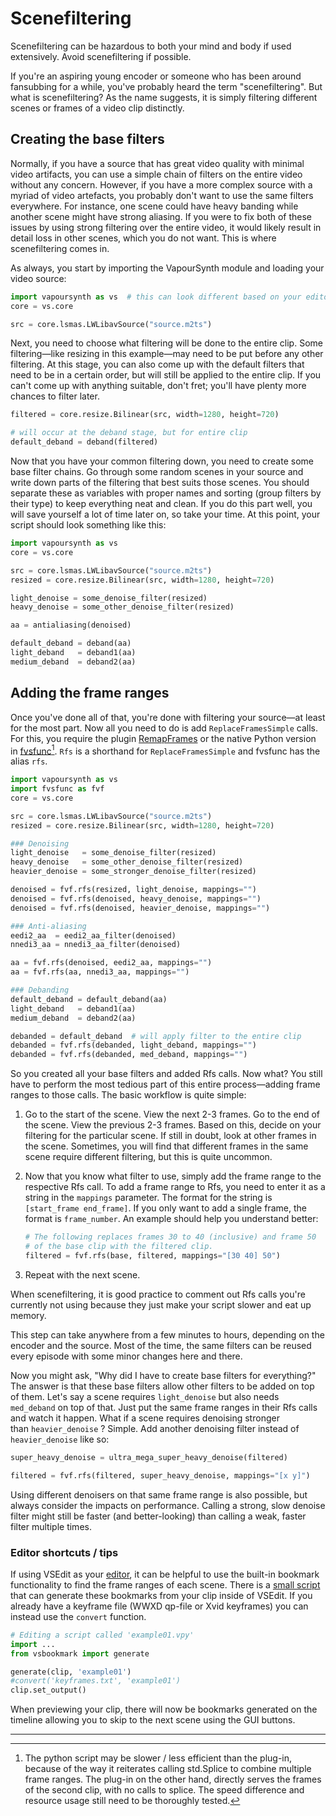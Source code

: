 # Scenefiltering

Scenefiltering can be hazardous to both your mind and body if used
extensively. Avoid scenefiltering if possible.

If you're an aspiring young encoder or someone who has been around
fansubbing for a while, you've probably heard the term "scenefiltering".
But what is scenefiltering? As the name suggests, it is simply filtering
different scenes or frames of a video clip distinctly.


## Creating the base filters

Normally, if you have a source that has great video quality with minimal
video artifacts, you can use a simple chain of filters on the entire
video without any concern. However, if you have a more complex source
with a myriad of video artefacts, you probably don't want to use the
same filters everywhere. For instance, one scene could have heavy
banding while another scene might have strong aliasing. If you were to
fix both of these issues by using strong filtering over the entire
video, it would likely result in detail loss in other scenes, which you
do not want. This is where scenefiltering comes in.

As always, you start by importing the VapourSynth module and loading
your video source:

```py
import vapoursynth as vs  # this can look different based on your editor
core = vs.core

src = core.lsmas.LWLibavSource("source.m2ts")
```

Next, you need to choose what filtering will be done to the entire clip.
Some filtering—like resizing in this example—may
need to be put before any other filtering.
At this stage,
you can also come up with the default filters
that need to be in a certain order,
but will still be applied to the entire clip.
If you can't come up with anything suitable, don't fret;
you'll have plenty more chances to filter later.

```py
filtered = core.resize.Bilinear(src, width=1280, height=720)

# will occur at the deband stage, but for entire clip
default_deband = deband(filtered)
```

Now that you have your common filtering down, you need to create some
base filter chains. Go through some random scenes in your source and
write down parts of the filtering that best suits those scenes. You
should separate these as variables with proper names and sorting (group
filters by their type) to keep everything neat and clean. If you do this
part well, you will save yourself a lot of time later on, so take your
time. At this point, your script should look something like this:

```py
import vapoursynth as vs
core = vs.core

src = core.lsmas.LWLibavSource("source.m2ts")
resized = core.resize.Bilinear(src, width=1280, height=720)

light_denoise = some_denoise_filter(resized)
heavy_denoise = some_other_denoise_filter(resized)

aa = antialiasing(denoised)

default_deband = deband(aa)
light_deband   = deband1(aa)
medium_deband  = deband2(aa)
```


## Adding the frame ranges

Once you've done all of that, you're done with filtering your source—at
least for the most part. Now all you need to do is add
`ReplaceFramesSimple` calls. For this, you require the
plugin [RemapFrames](https://github.com/Irrational-Encoding-Wizardry/Vapoursynth-RemapFrames/releases) or
the native Python version in
[fvsfunc](https://github.com/Irrational-Encoding-Wizardry/fvsfunc/blob/master/fvsfunc.py)[^1].
`Rfs` is a shorthand for `ReplaceFramesSimple`
and fvsfunc has the alias `rfs`.

```py
import vapoursynth as vs
import fvsfunc as fvf
core = vs.core

src = core.lsmas.LWLibavSource("source.m2ts")
resized = core.resize.Bilinear(src, width=1280, height=720)

### Denoising
light_denoise   = some_denoise_filter(resized)
heavy_denoise   = some_other_denoise_filter(resized)
heavier_denoise = some_stronger_denoise_filter(resized)

denoised = fvf.rfs(resized, light_denoise, mappings="")
denoised = fvf.rfs(denoised, heavy_denoise, mappings="")
denoised = fvf.rfs(denoised, heavier_denoise, mappings="")

### Anti-aliasing
eedi2_aa  = eedi2_aa_filter(denoised)
nnedi3_aa = nnedi3_aa_filter(denoised)

aa = fvf.rfs(denoised, eedi2_aa, mappings="")
aa = fvf.rfs(aa, nnedi3_aa, mappings="")

### Debanding
default_deband = default_deband(aa)
light_deband   = deband1(aa)
medium_deband  = deband2(aa)

debanded = default_deband  # will apply filter to the entire clip
debanded = fvf.rfs(debanded, light_deband, mappings="")
debanded = fvf.rfs(debanded, med_deband, mappings="")
```

So you created all your base filters and added Rfs calls. Now what? You
still have to perform the most tedious part of this entire
process—adding frame ranges to those calls. The basic workflow is
quite simple:

1.  Go to the start of the scene. View the next 2-3 frames. Go to the
    end of the scene. View the previous 2-3 frames. Based on this,
    decide on your filtering for the particular scene. If still in
    doubt, look at other frames in the scene. Sometimes, you will find
    that different frames in the same scene require different filtering,
    but this is quite uncommon.
2.  Now that you know what filter to use, simply add the frame range to
    the respective Rfs call. To add a frame range to Rfs, you need to
    enter it as a string in the `mappings` parameter. The format for the
    string is `[start_frame end_frame]`. If you only want to add a
    single frame, the format is `frame_number`. An example should help
    you understand
    better:

    ```py
    # The following replaces frames 30 to 40 (inclusive) and frame 50
    # of the base clip with the filtered clip.
    filtered = fvf.rfs(base, filtered, mappings="[30 40] 50")
    ```

3.  Repeat with the next scene.

When scenefiltering, it is good practice to comment out Rfs calls you're
currently not using because they just make your script slower and eat up
memory.

This step can take anywhere from a few minutes to hours, depending on
the encoder and the source. Most of the time, the same filters can be
reused every episode with some minor changes here and there.

Now you might ask, "Why did I have to create base filters for
everything?" The answer is that these base filters allow other filters
to be added on top of them. Let's say a scene requires `light_denoise`
but also needs `med_deband` on top of that. Just put the same frame
ranges in their Rfs calls and watch it happen. What if a scene requires
denoising stronger than `heavier_denoise` ? Simple. Add another denoising
filter instead of `heavier_denoise` like so:

```py
super_heavy_denoise = ultra_mega_super_heavy_denoise(filtered)

filtered = fvf.rfs(filtered, super_heavy_denoise, mappings="[x y]")
```

Using different denoisers on that same frame range is also possible, but
always consider the impacts on performance. Calling a strong, slow
denoise filter might still be faster (and better-looking) than calling a
weak, faster filter multiple times.


### Editor shortcuts / tips

If using VSEdit as your [editor](preparation.md#the-editor),
it can be helpful to use the
built-in bookmark functionality
to find the frame ranges of each scene.
There is a [small script][vsbookmark] that can generate
these bookmarks from your clip inside of VSEdit.
If you already have a keyframe file
(WWXD qp-file or Xvid keyframes)
you can instead use the `convert` function.

```py
# Editing a script called 'example01.vpy'
import ...
from vsbookmark import generate

generate(clip, 'example01')
#convert('keyframes.txt', 'example01')
clip.set_output()
```

When previewing your clip,
there will now be bookmarks generated on the timeline
allowing you to skip to the next scene using the GUI buttons.

[vsbookmark]: https://gist.github.com/OrangeChannel/b9666b3650a3448589069d25dd6a394c

---

[^1]: The python script may be slower / less efficient than the plug-in, because of the way it reiterates calling std.Splice to combine multiple frame ranges. The plug-in on the other hand, directly serves the frames of the second clip, with no calls to splice. The speed difference and resource usage still need to be thoroughly tested.
